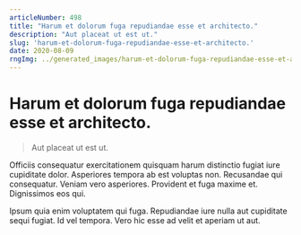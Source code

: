 ```yaml
---
articleNumber: 498
title: "Harum et dolorum fuga repudiandae esse et architecto."
description: "Aut placeat ut est ut."
slug: 'harum-et-dolorum-fuga-repudiandae-esse-et-architecto.'
date: 2020-08-09
rngImg: ../generated_images/harum-et-dolorum-fuga-repudiandae-esse-et-architecto..jpg
---
```


# Harum et dolorum fuga repudiandae esse et architecto.

> Aut placeat ut est ut.

Officiis consequatur exercitationem quisquam harum distinctio fugiat iure cupiditate dolor. Asperiores tempora ab est voluptas non. Recusandae qui consequatur. Veniam vero asperiores. Provident et fuga maxime et. Dignissimos eos qui.
 Ipsum quia enim voluptatem qui fuga. Repudiandae iure nulla aut cupiditate sequi fugiat. Id vel tempora. Vero hic esse ad velit et aperiam ut aut.
